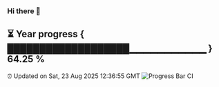 ### Hi there 👋
⏳ Year progress { ███████████████████▁▁▁▁▁▁▁▁▁▁▁ } 64.25 %
---
⏰ Updated on Sat, 23 Aug 2025 12:36:55 GMT
![Progress Bar CI](https://github.com/liununu/liununu/workflows/Progress%20Bar%20CI/badge.svg)
